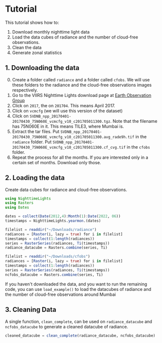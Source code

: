 # Tutorial

This tutorial shows how to: 
1) Download monthly nighttime light data
2) Load the data cubes of radiance and the number of cloud-free observations. 
3) Clean the data
4) Generate zonal statistics

## 1. Downloading the data 

0. Create a folder called `radiance` and a folder called `cfobs`. We will use these folders to the radiance and the cloud-free observations images respectively. 
1. Go to the VIIRS Nighttime Lights download page at [Earth Observation Group](https://eogdata.mines.edu/nighttime_light/monthly/v10/)
2. Click on ```2017```, the on ```201704```. This means April 2017. 
3. Click on `vcmcfg` (we will use this version of the dataset)
4. Click on ```SVDNB_npp_20170401-20170430_75N060E_vcmcfg_v10_c201705011300.tgz```. Note that the filename has 75N060E in it. This means TILE3, where Mumbai is. 
5. Extract the tar files. Put ```SVDNB_npp_20170401-20170430_75N060E_vcmcfg_v10_c201705011300.avg_rade9h.tif``` in the `radiance` folder. Put ```SVDNB_npp_20170401-20170430_75N060E_vcmcfg_v10_c201705011300.cf_cvg.tif``` in the `cfobs` folder. 
6. Repeat the process for all the months. If you are interested only in a certain set of months. Download only those. 

## 2. Loading the data 

Create data cubes for radiance and cloud-free observations.
```julia
using NighttimeLights
using Rasters
using Dates
```

```julia
dates = collect(Date(2012,4):Month(1):Date(2022, 06))
timestamps = NighttimeLights.yearmon.(dates)
```

```julia
filelist = readdir("~/Downloads/radiance")
radiances = [Raster(i, lazy = true) for i in filelist]
timestamps = collect(1:length(radiances))
series = RasterSeries(radiances, Ti(timestamps))
radiance_datacube = Rasters.combine(series, Ti)
```

```julia
filelist = readdir("~/Downloads/cfobs")
radiances = [Raster(i, lazy = true) for i in filelist]
timestamps = collect(1:length(radiances))
series = RasterSeries(radiances, Ti(timestamps))
ncfobs_datacube = Rasters.combine(series, Ti)
```

If you haven't downloaded the data, and you want to run the remaining code, you can use `load_example()` to load the datacubes of radiance and the number of cloud-free observations around Mumbai 

## 3. Cleaning Data

A single function, `clean_complete`, can be used on `radiance_datacube` and `ncfobs_datacube` to generate a cleaned datacube of radiance. 
```julia
cleaned_datacube = clean_complete(radiance_datacube, ncfobs_datacube) 
```